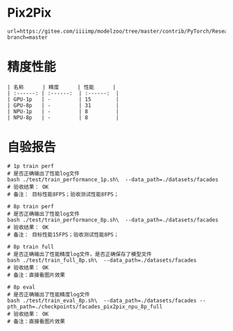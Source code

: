 # Pix2Pix
    url=https://gitee.com/iiiimp/modelzoo/tree/master/contrib/PyTorch/Research/cv/gan/Pix2Pix
    branch=master

# 精度性能

    | 名称      | 精度      | 性能      |
    | :------: | :------:  | :------:  | 
    | GPU-1p   | -         | 15        | 
    | GPU-8p   | -         | 31        | 
    | NPU-1p   | -         | 8         | 
    | NPU-8p   | -         | 8         | 
# 自验报告
  
    # 1p train perf
    # 是否正确输出了性能log文件
    bash ./test/train_performance_1p.sh\  --data_path=./datasets/facades
    # 验收结果： OK 
    # 备注： 目标性能8FPS；验收测试性能8FPS；
    
    # 8p train perf
    # 是否正确输出了性能log文件
    bash ./test/train_performance_8p.sh\  --data_path=./datasets/facades
    # 验收结果： OK 
    # 备注： 目标性能15FPS；验收测试性能8PS；

    # 8p train full
    # 是否正确输出了性能精度log文件，是否正确保存了模型文件
    bash ./test/train_full_8p.sh\  --data_path=./datasets/facades
    # 验收结果： OK 
    # 备注：直接看图片效果

    # 8p eval
    # 是否正确输出了性能精度log文件
    bash ./test/train_eval_8p.sh\  --data_path=./datasets/facades --pth_path=./checkpoints/facades_pix2pix_npu_8p_full
    # 验收结果： OK 
    # 备注：直接看图片效果

